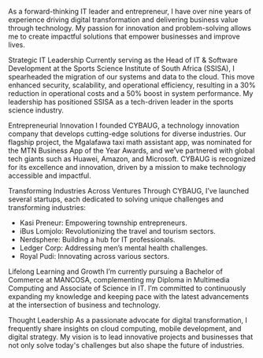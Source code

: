 As a forward-thinking IT leader and entrepreneur, I have over nine years of experience driving digital transformation and delivering business value through technology. My passion for innovation and problem-solving allows me to create impactful solutions that empower businesses and improve lives.

Strategic IT Leadership 
Currently serving as the Head of IT & Software Development at the Sports Science Institute of South Africa (SSISA), I spearheaded the migration of our systems and data to the cloud. This move enhanced security, scalability, and operational efficiency, resulting in a 30% reduction in operational costs and a 50% boost in system performance. My leadership has positioned SSISA as a tech-driven leader in the sports science industry.

Entrepreneurial Innovation 
I founded CYBAUG, a technology innovation company that develops cutting-edge solutions for diverse industries. Our flagship project, the Mgalafawa taxi math assistant app, was nominated for the MTN Business App of the Year Awards, and we’ve partnered with global tech giants such as Huawei, Amazon, and Microsoft. CYBAUG is recognized for its excellence and innovation, driven by a mission to make technology accessible and impactful.

Transforming Industries Across Ventures 
Through CYBAUG, I’ve launched several startups, each dedicated to solving unique challenges and transforming industries:
- Kasi Preneur: Empowering township entrepreneurs.
- iBus Lomjolo: Revolutionizing the travel and tourism sectors.
- Nerdsphere: Building a hub for IT professionals.
- Ledger Corp: Addressing men’s mental health challenges.
- Royal Pudi: Innovating across various sectors.

Lifelong Learning and Growth 
I’m currently pursuing a Bachelor of Commerce at MANCOSA, complementing my Diploma in Multimedia Computing and Associate of Science in IT. I’m committed to continuously expanding my knowledge and keeping pace with the latest advancements at the intersection of business and technology.

Thought Leadership 
As a passionate advocate for digital transformation, I frequently share insights on cloud computing, mobile development, and digital strategy. My vision is to lead innovative projects and businesses that not only solve today's challenges but also shape the future of industries.
